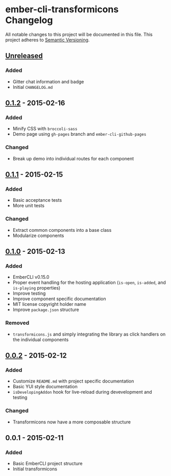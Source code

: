 # ember-cli-transformicons Changelog
All notable changes to this project will be documented in this file.
This project adheres to [Semantic Versioning](http://semver.org/).

## [Unreleased][unreleased]
### Added
- Gitter chat information and badge
- Initial `CHANGELOG.md`


## [0.1.2] - 2015-02-16
### Added
- Minify CSS with `broccoli-sass`
- Demo page using `gh-pages` branch and `ember-cli-github-pages`

### Changed
- Break up demo into individual routes for each component


## [0.1.1] - 2015-02-15
### Added
- Basic acceptance tests
- More unit tests

### Changed
- Extract common components into a base class
- Modularize components


## [0.1.0] - 2015-02-13
### Added
- EmberCLI v0.15.0
- Proper event handling for the hosting application (`is-open`, `is-added`, and `is-playing` properties)
- Improve testing
- Improve component specific documentation
- MIT license copyright holder name
- Improve `package.json` structure

### Removed
- `transformicons.js` and simply integrating the library as click handlers on the individual components


## [0.0.2] - 2015-02-12
### Added
- Customize `README.md` with project specific documentation
- Basic YUI style documentation
- `isDevelopingAddon` hook for live-reload during devevelopment and testing

### Changed
- Transformicons now have a more composable structure


## 0.0.1 - 2015-02-11
### Added
- Basic EmberCLI project structure
- Initial transformicons


[unreleased]: https://github.com/alexdiliberto/ember-cli-transformicons/compare/v0.1.2...HEAD
[0.1.2]:      https://github.com/alexdiliberto/ember-cli-transformicons/compare/v0.1.1...v0.1.2
[0.1.1]:      https://github.com/alexdiliberto/ember-cli-transformicons/compare/v0.1.0...v0.1.1
[0.1.0]:      https://github.com/alexdiliberto/ember-cli-transformicons/compare/v0.0.2...v0.1.0
[0.0.2]:      https://github.com/alexdiliberto/ember-cli-transformicons/compare/v0.0.1...v0.0.2
